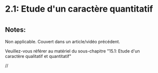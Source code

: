 
2.1: Etude d'un caractère quantitatif 
=========================================

# 

## Notes:

Non applicable. Couvert dans un article/vidéo précédent.

Veuillez-vous référer au matériel du sous-chapitre "15.1: Etude d'un caractère qualitatif et quantitatif"

  
//